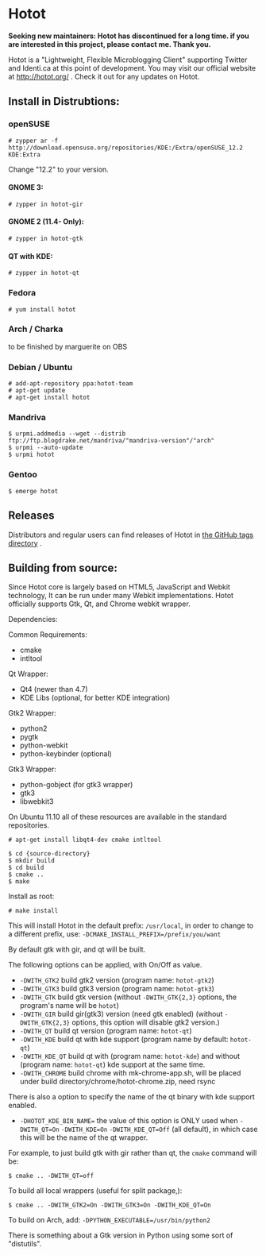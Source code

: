 # Hotot

**Seeking new maintainers: Hotot has discontinued for a long time. if you are interested in this project, please contact me. Thank you.**

Hotot is a "Lightweight, Flexible Microblogging Client" supporting
Twitter and Identi.ca at this point of development. You may visit our
official website at http://hotot.org/ . Check it out for any updates
on Hotot.

## Install in Distrubtions:

### openSUSE

    # zypper ar -f http://download.opensuse.org/repositories/KDE:/Extra/openSUSE_12.2 KDE:Extra

Change "12.2" to your version.

#### GNOME 3:

    # zypper in hotot-gir

#### GNOME 2 (11.4- Only):

    # zypper in hotot-gtk

#### QT with KDE:

    # zypper in hotot-qt

### Fedora

    # yum install hotot

### Arch / Charka
to be finished by marguerite on OBS

### Debian / Ubuntu

    # add-apt-repository ppa:hotot-team
    # apt-get update
    # apt-get install hotot

### Mandriva

    $ urpmi.addmedia --wget --distrib ftp://ftp.blogdrake.net/mandriva/"mandriva-version"/"arch"
    $ urpmi --auto-update
    $ urpmi hotot

### Gentoo

    $ emerge hotot

## Releases

Distributors and regular users can find releases of Hotot in
[the GitHub tags directory](https://github.com/lyricat/Hotot/tags) .

## Building from source:
Since Hotot core is largely based on HTML5, JavaScript and Webkit technology,
It can be run under many Webkit implementations. Hotot officially supports Gtk,
Qt, and Chrome webkit wrapper.

Dependencies:

Common Requirements:
* cmake
* intltool

Qt Wrapper:
* Qt4 (newer than 4.7)
* KDE Libs (optional, for better KDE integration)

Gtk2 Wrapper:
* python2
* pygtk
* python-webkit
* python-keybinder (optional)

Gtk3 Wrapper:
* python-gobject (for gtk3 wrapper)
* gtk3
* libwebkit3

On Ubuntu 11.10 all of these resources are available in the standard repositories.

    # apt-get install libqt4-dev cmake intltool

    $ cd {source-directory}
    $ mkdir build
    $ cd build
    $ cmake ..
    $ make

Install as root:

    # make install

This will install Hotot in the default prefix: `/usr/local`, in order to change
to a different prefix, use:
`-DCMAKE_INSTALL_PREFIX=/prefix/you/want`

By default gtk with gir, and qt will be built.

The following options can be applied, with On/Off as value.

* `-DWITH_GTK2` build gtk2 version (program name: `hotot-gtk2`)
* `-DWITH_GTK3` build gtk3 version (program name: `hotot-gtk3`)
* `-DWITH_GTK` build gtk version (without `-DWITH_GTK{2,3}` options, the program's name will be `hotot`)
* `-DWITH_GIR` build gir(gtk3) version (need gtk enabled) (without `-DWITH_GTK{2,3}` options, this option will disable gtk2 version.)
* `-DWITH_QT` build qt version (program name: `hotot-qt`)
* `-DWITH_KDE` build qt with kde support (program name by default: `hotot-qt`)
* `-DWITH_KDE_QT` build qt with (program name: `hotot-kde`) and without (program name: `hotot-qt`) kde support at the same time.
* `-DWITH_CHROME` build chrome with mk-chrome-app.sh, will be placed under build directory/chrome/hotot-chrome.zip, need rsync

There is also a option to specify the name of the qt binary with kde support enabled.

* `-DHOTOT_KDE_BIN_NAME=` the value of this option is ONLY used when `-DWITH_QT=On` `-DWITH_KDE=On` `-DWITH_KDE_QT=Off` (all default), in which case this will be the name of the qt wrapper.

For example, to just build gtk with gir rather than qt, the `cmake` command
will be:

    $ cmake .. -DWITH_QT=off

To build all local wrappers (useful for split package,):

    $ cmake .. -DWITH_GTK2=On -DWITH_GTK3=On -DWITH_KDE_QT=On

To build on Arch, add:
`-DPYTHON_EXECUTABLE=/usr/bin/python2`

There is something about a Gtk version in Python using some sort of
"distutils".
